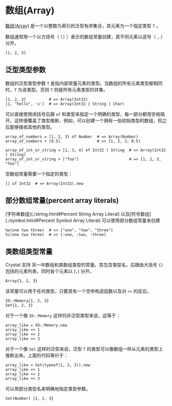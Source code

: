 # 数组(Array)

[数组(Array)](http://crystal-lang.org/api/Array.html) 是一个以整数为索引的泛型有序集合，其元素为一个指定类型 `T` 。

数组通常用一个以方括号（ `[]` ）表示的数组常量创建，其不同元素以逗号（ `,` ）分开。

```crystal
[1, 2, 3]
```

## 泛型类型参数

数组的泛型类型参数 `T` 是指内部常量元素的类型。当数组的所有元素类型都相同时，`T` 为该类型。否则 `T` 则是所有元素类型的并集。

```crystal
[1, 2, 3]          # => Array(Int32)
[1, "hello", 'x']  # => Array(Int32 | String | Char)
```

可以直接使用闭括号后跟 `of` 和类型来指定一个明确的类型，每一部分都用空格隔开。这样便覆盖了类型推断，例如，可以创建一个拥有一些初始类型的数组，但之后能够接收其他的类型。

```crystal
array_of_numbers = [1, 2, 3] of Number  # => Array(Number)
array_of_numbers + [0.5]                # => [1, 2, 3, 0.5]

array_of_int_or_string = [1, 3, 4] of Int32 | String  # => Array(Int32 | String)
array_of_int_or_string + ["foo"]                      # => [1, 2, 3, "foo"]
```


空数组常量需要一个指定的类型：

```crystal
[] of Int32  # => Array(Int32).new
```

## 部分数组常量(percent array literals)

[字符串数组](./string.html#Percent String Array Literal) 以及[符号数组](./symbol.html#Percent Symbol Array Literal) 可以使用部分数组常量来创建

```crystal
%w(one two three)  # => ["one", "two", "three"]
%i(one two three)  # => [:one, :two, :three]
```

## 类数组类型常量

Crystal 支持 另一中数组和类数组类型的常量。其包含类型名，后跟由大括号 `{}` 包括的元素列表，同时各个元素以 (`,`) 分开。

```crystal
Array{1, 2, 3}
```

该常量可以用于任何类型，只要其有一个空参构造函数以及对 `<<` 的反应。

```crystal
IO::Memory{1, 2, 3}
Set{1, 2, 3}
```

对于一个像 `IO::Memory` 这样的非泛型类型来说，这等于：

```crystal
array_like = IO::Memory.new
array_like << 1
array_like << 2
array_like << 3
```

对于一个像 `Set` 这样的泛型来说，泛型 `T` 的类型可以像数组一样从元素的类型上推断出来。上面的代码等价于：

```crystal
array_like = Set(typeof(1, 2, 3)).new
array_like << 1
array_like << 2
array_like << 3
```

可以用部分类型名来明确地指定类型参数。

```crystal
Set(Number) {1, 2, 3}
```
